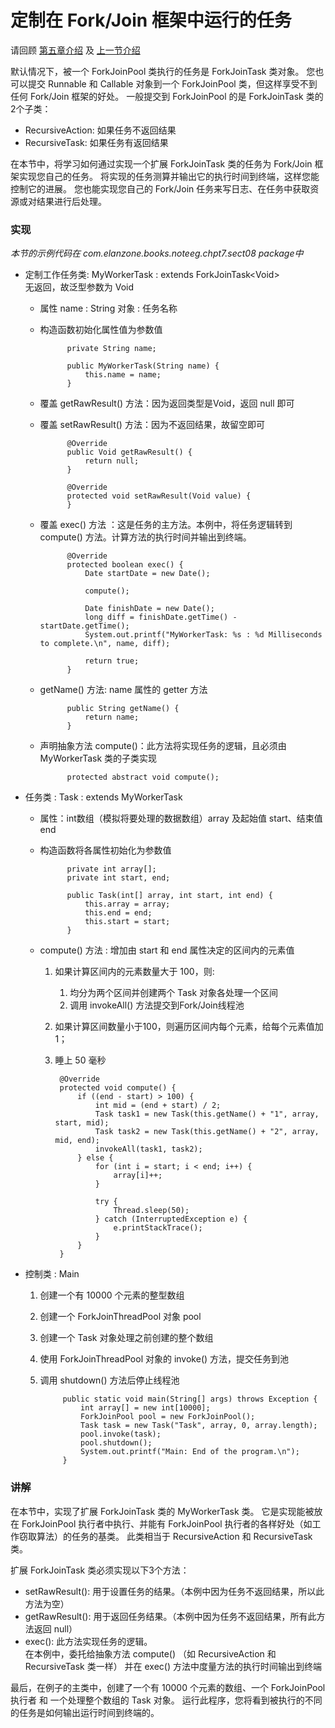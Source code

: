 定制在 Fork/Join 框架中运行的任务
====

请回顾 [第五章介绍](../5forkjoin框架/01介绍.html) 及 [上一节介绍](07ForkJoin线程.html)

默认情况下，被一个 ForkJoinPool 类执行的任务是 ForkJoinTask 类对象。
您也可以提交 Runnable 和 Callable 对象到一个 ForkJoinPool 类，但这样享受不到任何 Fork/Join 框架的好处。
一般提交到 ForkJoinPool 的是 ForkJoinTask 类的2个子类：

* RecursiveAction: 如果任务不返回结果
* RecursiveTask: 如果任务有返回结果

在本节中，将学习如何通过实现一个扩展 ForkJoinTask 类的任务为 Fork/Join 框架实现您自己的任务。
将实现的任务测算并输出它的执行时间到终端，这样您能控制它的进展。
您也能实现您自己的 Fork/Join 任务来写日志、在任务中获取资源或对结果进行后处理。

### 实现

*本节的示例代码在 com.elanzone.books.noteeg.chpt7.sect08 package中*


* 定制工作任务类: MyWorkerTask : extends ForkJoinTask\<Void\>
    <br/>
    无返回，故泛型参数为 Void

    * 属性 name : String 对象 : 任务名称
    * 构造函数初始化属性值为参数值

                private String name;

                public MyWorkerTask(String name) {
                    this.name = name;
                }

    * 覆盖 getRawResult() 方法：因为返回类型是Void，返回 null 即可
    * 覆盖 setRawResult() 方法：因为不返回结果，故留空即可

                @Override
                public Void getRawResult() {
                    return null;
                }

                @Override
                protected void setRawResult(Void value) {
                }

    * 覆盖 exec() 方法 ：这是任务的主方法。本例中，将任务逻辑转到 compute() 方法。计算方法的执行时间并输出到终端。

                @Override
                protected boolean exec() {
                    Date startDate = new Date();

                    compute();

                    Date finishDate = new Date();
                    long diff = finishDate.getTime() - startDate.getTime();
                    System.out.printf("MyWorkerTask: %s : %d Milliseconds to complete.\n", name, diff);

                    return true;
                }

    * getName() 方法: name 属性的 getter 方法

                public String getName() {
                    return name;
                }

    * 声明抽象方法 compute()：此方法将实现任务的逻辑，且必须由 MyWorkerTask 类的子类实现

                protected abstract void compute();

* 任务类 : Task : extends MyWorkerTask

    * 属性：int数组（模拟将要处理的数据数组）array 及起始值 start、结束值 end
    * 构造函数将各属性初始化为参数值

                private int array[];
                private int start, end;

                public Task(int[] array, int start, int end) {
                    this.array = array;
                    this.end = end;
                    this.start = start;
                }

    * compute() 方法 : 增加由 start 和 end 属性决定的区间内的元素值
        1. 如果计算区间内的元素数量大于 100，则:
            1. 均分为两个区间并创建两个 Task 对象各处理一个区间
            2. 调用 invokeAll() 方法提交到Fork/Join线程池
        2. 如果计算区间数量小于100，则遍历区间内每个元素，给每个元素值加1；
        3. 睡上 50 毫秒

                @Override
                protected void compute() {
                    if ((end - start) > 100) {
                        int mid = (end + start) / 2;
                        Task task1 = new Task(this.getName() + "1", array, start, mid);
                        Task task2 = new Task(this.getName() + "2", array, mid, end);
                        invokeAll(task1, task2);
                    } else {
                        for (int i = start; i < end; i++) {
                            array[i]++;
                        }

                        try {
                            Thread.sleep(50);
                        } catch (InterruptedException e) {
                            e.printStackTrace();
                        }
                    }
                }


* 控制类 : Main
    1. 创建一个有 10000 个元素的整型数组
    2. 创建一个 ForkJoinThreadPool 对象 pool
    3. 创建一个 Task 对象处理之前创建的整个数组
    4. 使用 ForkJoinThreadPool 对象的 invoke() 方法，提交任务到池
    5. 调用 shutdown() 方法后停止线程池

                public static void main(String[] args) throws Exception {
                    int array[] = new int[10000];
                    ForkJoinPool pool = new ForkJoinPool();
                    Task task = new Task("Task", array, 0, array.length);
                    pool.invoke(task);
                    pool.shutdown();
                    System.out.printf("Main: End of the program.\n");
                }


### 讲解

在本节中，实现了扩展 ForkJoinTask 类的 MyWorkerTask 类。
它是实现能被放在 ForkJoinPool 执行者中执行、并能有 ForkJoinPool 执行者的各样好处（如工作窃取算法）的任务的基类。
此类相当于 RecursiveAction 和 RecursiveTask 类。

扩展 ForkJoinTask 类必须实现以下3个方法：

* setRawResult(): 用于设置任务的结果。（本例中因为任务不返回结果，所以此方法为空）
* getRawResult(): 用于返回任务结果。（本例中因为任务不返回结果，所有此方法返回 null）
* exec(): 此方法实现任务的逻辑。<br/>
    在本例中，委托给抽象方法 compute() （如 RecursiveAction 和 RecursiveTask 类一样）
    并在 exec() 方法中度量方法的执行时间输出到终端

最后，在例子的主类中，创建了一个有 10000 个元素的数组、一个 ForkJoinPool 执行者 和 一个处理整个数组的 Task 对象。
运行此程序，您将看到被执行的不同的任务是如何输出运行时间到终端的。


